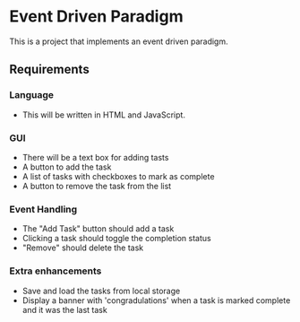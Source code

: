 # Event Driven Paradigm

This is a project that implements an event driven paradigm.

## Requirements

### Language

- This will be written in HTML and JavaScript.

### GUI

- There will be a text box for adding tasts
- A button to add the task
- A list of tasks with checkboxes to mark as complete
- A button to remove the task from the list

### Event Handling

- The "Add Task" button should add a task
- Clicking a task should toggle the completion status
- "Remove" should delete the task

### Extra enhancements

- Save and load the tasks from local storage
- Display a banner with 'congradulations' when a task is marked complete and it was the last task
